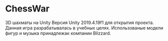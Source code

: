 # ChessWar
 3D шахматы на Unity
 Версия Unity 2019.4.19f1 для открытия проекта.
 Данная игра разрабатывалась в учебных целях. Использованые модели фигур и музыка принадлежак компании Blizzard.
